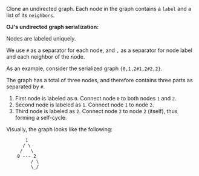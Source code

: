 Clone an undirected graph. Each node in the graph contains a `label` and a list of its `neighbors`.

**OJ's undirected graph serialization:**

Nodes are labeled uniquely.

We use `#` as a separator for each node, and `,` as a separator for node label and each neighbor of the node.

As an example, consider the serialized graph `{0,1,2#1,2#2,2}`.

The graph has a total of three nodes, and therefore contains three parts as separated by `#`.

 1. First node is labeled as `0`. Connect node `0` to both nodes `1` and `2`.
 2. Second node is labeled as `1`. Connect node `1` to node `2`.
 3. Third node is labeled as `2`. Connect node `2` to node `2` (itself), thus forming a self-cycle.

Visually, the graph looks like the following:
```
       1
      / \
     /   \
    0 --- 2
         / \
         \_/
```
